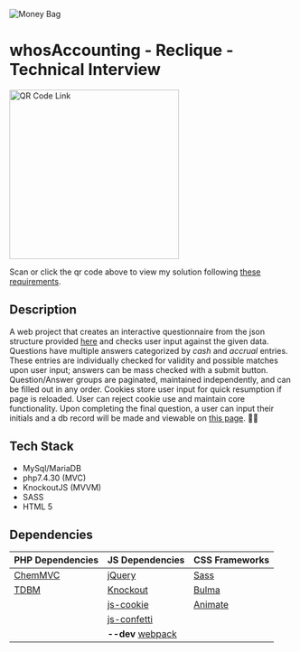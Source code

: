 ![Money Bag](https://accounting.shaneburns.com/images/favicons/base.png)

# whosAccounting - Reclique - Technical Interview

<a href="https://accounting.shaneburns.com/" target="_blank"><image alt="QR Code Link" src="https://accounting.shaneburns.com/images/qrcode.png" width="300"></a>

Scan or click the qr code above to view my solution following <a href="https://reclique.github.io/web-dev-testing/1_accounting_game/" target="_blank">these requirements</a>.

## Description

A web project that creates an interactive questionnaire from the json structure provided [here](https://reclique.github.io/web-dev-testing/1_accounting_game/questions.json) and checks user input against the given data.  Questions have multiple answers categorized by *cash* and *accrual* entries.  These entries are individually checked for validity and possible matches upon user input; answers can be mass checked with a submit button. Question/Answer groups are paginated, maintained independently, and can be filled out in any order.  Cookies store user input for quick resumption if page is reloaded. User can reject cookie use and maintain core functionality. Upon completing the final question, a user can input their initials and a db record will be made and viewable on [this page](https://accounting.shaneburns.com/balancers). 👏😃

## Tech Stack
- MySql/MariaDB
- php7.4.30 (MVC)
- KnockoutJS (MVVM)
- SASS 
- HTML 5

## Dependencies
| PHP Dependencies | JS Dependencies  | CSS Frameworks |
| --- | ---- | ------- |
| [ChemMVC](https://github.com/shaneburns/ChemMVC) | [jQuery](https://github.com/jquery/jquery) | [Sass](https://sass-lang.com) |
| [TDBM](https://github.com/thecodingmachine/tdbm) | [Knockout](https://github.com/knockout/knockout) | [Bulma](https://bulma.io) |
|                                                | [js-cookie](https://github.com/js-cookie/js-cookie) | [Animate](https://animate.style) |
|                                                | [js-confetti](https://github.com/loonywizard/js-confetti) |                           |
|                                                | **--dev** [webpack](https://github.com/webpack/webpack) |                             |
